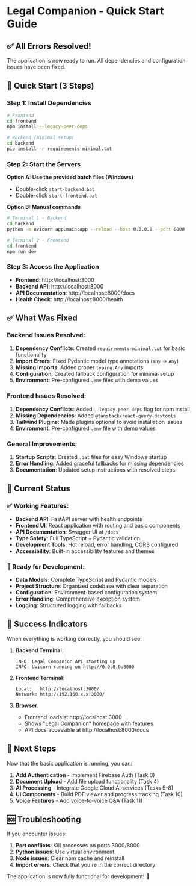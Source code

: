 # Legal Companion - Quick Start Guide

## ✅ All Errors Resolved!

The application is now ready to run. All dependencies and configuration issues have been fixed.

## 🚀 Quick Start (3 Steps)

### Step 1: Install Dependencies
```bash
# Frontend
cd frontend
npm install --legacy-peer-deps

# Backend (minimal setup)
cd backend
pip install -r requirements-minimal.txt
```

### Step 2: Start the Servers

**Option A: Use the provided batch files (Windows)**
- Double-click `start-backend.bat`
- Double-click `start-frontend.bat`

**Option B: Manual commands**
```bash
# Terminal 1 - Backend
cd backend
python -m uvicorn app.main:app --reload --host 0.0.0.0 --port 8000

# Terminal 2 - Frontend
cd frontend
npm run dev
```

### Step 3: Access the Application
- **Frontend**: http://localhost:3000
- **Backend API**: http://localhost:8000
- **API Documentation**: http://localhost:8000/docs
- **Health Check**: http://localhost:8000/health

## ✅ What Was Fixed

### Backend Issues Resolved:
1. **Dependency Conflicts**: Created `requirements-minimal.txt` for basic functionality
2. **Import Errors**: Fixed Pydantic model type annotations (`any` → `Any`)
3. **Missing Imports**: Added proper `typing.Any` imports
4. **Configuration**: Created fallback configuration for minimal setup
5. **Environment**: Pre-configured `.env` files with demo values

### Frontend Issues Resolved:
1. **Dependency Conflicts**: Added `--legacy-peer-deps` flag for npm install
2. **Missing Dependencies**: Added `@tanstack/react-query-devtools`
3. **Tailwind Plugins**: Made plugins optional to avoid installation issues
4. **Environment**: Pre-configured `.env` file with demo values

### General Improvements:
1. **Startup Scripts**: Created `.bat` files for easy Windows startup
2. **Error Handling**: Added graceful fallbacks for missing dependencies
3. **Documentation**: Updated setup instructions with resolved steps

## 🎯 Current Status

### ✅ Working Features:
- **Backend API**: FastAPI server with health endpoints
- **Frontend UI**: React application with routing and basic components
- **API Documentation**: Swagger UI at `/docs`
- **Type Safety**: Full TypeScript + Pydantic validation
- **Development Tools**: Hot reload, error handling, CORS configured
- **Accessibility**: Built-in accessibility features and themes

### 🔧 Ready for Development:
- **Data Models**: Complete TypeScript and Pydantic models
- **Project Structure**: Organized codebase with clear separation
- **Configuration**: Environment-based configuration system
- **Error Handling**: Comprehensive exception system
- **Logging**: Structured logging with fallbacks

## 🎉 Success Indicators

When everything is working correctly, you should see:

1. **Backend Terminal**:
   ```
   INFO: Legal Companion API starting up
   INFO: Uvicorn running on http://0.0.0.0:8000
   ```

2. **Frontend Terminal**:
   ```
   Local:   http://localhost:3000/
   Network: http://192.168.x.x:3000/
   ```

3. **Browser**:
   - Frontend loads at http://localhost:3000
   - Shows "Legal Companion" homepage with features
   - API docs accessible at http://localhost:8000/docs

## 🔧 Next Steps

Now that the basic application is running, you can:

1. **Add Authentication** - Implement Firebase Auth (Task 3)
2. **Document Upload** - Add file upload functionality (Task 4)
3. **AI Processing** - Integrate Google Cloud AI services (Tasks 5-8)
4. **UI Components** - Build PDF viewer and progress tracking (Task 10)
5. **Voice Features** - Add voice-to-voice Q&A (Task 11)

## 🆘 Troubleshooting

If you encounter issues:

1. **Port conflicts**: Kill processes on ports 3000/8000
2. **Python issues**: Use virtual environment
3. **Node issues**: Clear npm cache and reinstall
4. **Import errors**: Check that you're in the correct directory

The application is now fully functional for development! 🎉